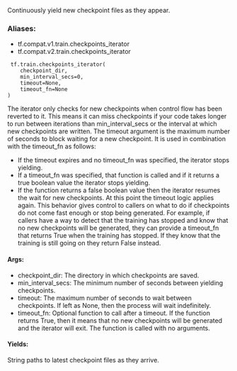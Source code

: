 Continuously yield new checkpoint files as they appear.
### Aliases:
- tf.compat.v1.train.checkpoints_iterator
- tf.compat.v2.train.checkpoints_iterator

```
 tf.train.checkpoints_iterator(
    checkpoint_dir,
    min_interval_secs=0,
    timeout=None,
    timeout_fn=None
)
```
The iterator only checks for new checkpoints when control flow has been reverted to it. This means it can miss checkpoints if your code takes longer to run between iterations than min_interval_secs or the interval at which new checkpoints are written.
The timeout argument is the maximum number of seconds to block waiting for a new checkpoint. It is used in combination with the timeout_fn as follows:
- If the timeout expires and no timeout_fn was specified, the iterator stops yielding.
- If a timeout_fn was specified, that function is called and if it returns a true boolean value the iterator stops yielding.
- If the function returns a false boolean value then the iterator resumes the wait for new checkpoints. At this point the timeout logic applies again.
This behavior gives control to callers on what to do if checkpoints do not come fast enough or stop being generated. For example, if callers have a way to detect that the training has stopped and know that no new checkpoints will be generated, they can provide a timeout_fn that returns True when the training has stopped. If they know that the training is still going on they return False instead.
#### Args:
- checkpoint_dir: The directory in which checkpoints are saved.
- min_interval_secs: The minimum number of seconds between yielding checkpoints.
- timeout: The maximum number of seconds to wait between checkpoints. If left as None, then the process will wait indefinitely.
- timeout_fn: Optional function to call after a timeout. If the function returns True, then it means that no new checkpoints will be generated and the iterator will exit. The function is called with no arguments.
#### Yields:
String paths to latest checkpoint files as they arrive.
